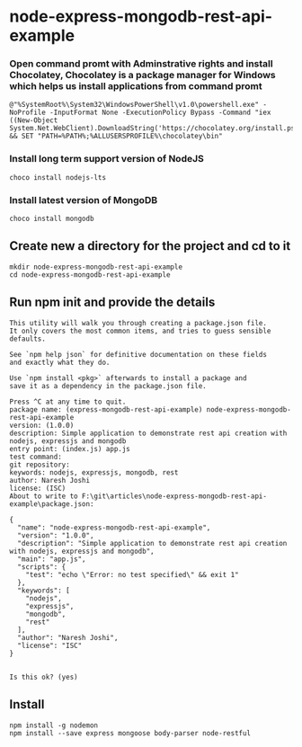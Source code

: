# node-express-mongodb-rest-api-example


### Open command promt with Adminstrative rights and install Chocolatey, Chocolatey is a package manager for Windows which helps us install applications from command promt
```
@"%SystemRoot%\System32\WindowsPowerShell\v1.0\powershell.exe" -NoProfile -InputFormat None -ExecutionPolicy Bypass -Command "iex ((New-Object System.Net.WebClient).DownloadString('https://chocolatey.org/install.ps1'))" && SET "PATH=%PATH%;%ALLUSERSPROFILE%\chocolatey\bin"
```

### Install long term support version of NodeJS
```
choco install nodejs-lts
```

### Install latest version of MongoDB
```
choco install mongodb
```

## Create new a directory for the project and cd to it
```
mkdir node-express-mongodb-rest-api-example
cd node-express-mongodb-rest-api-example
```

## Run npm init and provide the details
```
This utility will walk you through creating a package.json file.
It only covers the most common items, and tries to guess sensible defaults.

See `npm help json` for definitive documentation on these fields
and exactly what they do.

Use `npm install <pkg>` afterwards to install a package and
save it as a dependency in the package.json file.

Press ^C at any time to quit.
package name: (express-mongodb-rest-api-example) node-express-mongodb-rest-api-example
version: (1.0.0)
description: Simple application to demonstrate rest api creation with nodejs, expressjs and mongodb
entry point: (index.js) app.js
test command:
git repository:
keywords: nodejs, expressjs, mongodb, rest
author: Naresh Joshi
license: (ISC)
About to write to F:\git\articles\node-express-mongodb-rest-api-example\package.json:

{
  "name": "node-express-mongodb-rest-api-example",
  "version": "1.0.0",
  "description": "Simple application to demonstrate rest api creation with nodejs, expressjs and mongodb",
  "main": "app.js",
  "scripts": {
    "test": "echo \"Error: no test specified\" && exit 1"
  },
  "keywords": [
    "nodejs",
    "expressjs",
    "mongodb",
    "rest"
  ],
  "author": "Naresh Joshi",
  "license": "ISC"
}


Is this ok? (yes)
```


## Install 
```
npm install -g nodemon
npm install --save express mongoose body-parser node-restful
```
